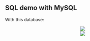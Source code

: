 ## SQL demo with MySQL

With this database:

<p align="center">
	<img src="company_database.png"/>
	<br>
	<img src="er_diagram.png"/>
</p>
